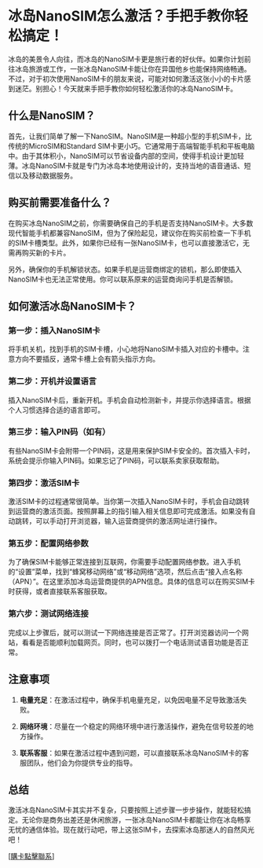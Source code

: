 # 冰岛NanoSIM怎么激活？手把手教你轻松搞定！

冰岛的美景令人向往，而冰岛的NanoSIM卡更是旅行者的好伙伴。如果你计划前往冰岛旅游或工作，一张冰岛NanoSIM卡能让你在异国他乡也能保持网络畅通。不过，对于初次使用NanoSIM卡的朋友来说，可能对如何激活这张小小的卡片感到迷茫。别担心！今天就来手把手教你如何轻松激活你的冰岛NanoSIM卡。

## 什么是NanoSIM？

首先，让我们简单了解一下NanoSIM。NanoSIM是一种超小型的手机SIM卡，比传统的MicroSIM和Standard SIM卡更小巧。它通常用于高端智能手机和平板电脑中。由于其体积小，NanoSIM可以节省设备内部的空间，使得手机设计更加轻薄。冰岛NanoSIM卡就是专门为冰岛本地使用设计的，支持当地的语音通话、短信以及移动数据服务。

## 购买前需要准备什么？

在购买冰岛NanoSIM之前，你需要确保自己的手机是否支持NanoSIM卡。大多数现代智能手机都兼容NanoSIM，但为了保险起见，建议你在购买前检查一下手机的SIM卡槽类型。此外，如果你已经有一张NanoSIM卡，也可以直接激活它，无需再购买新的卡片。

另外，确保你的手机解锁状态。如果手机是运营商绑定的锁机，那么即使插入NanoSIM卡也无法正常使用。你可以联系原来的运营商询问手机是否解锁。

## 如何激活冰岛NanoSIM卡？

### 第一步：插入NanoSIM卡

将手机关机，找到手机的SIM卡槽，小心地将NanoSIM卡插入对应的卡槽中。注意方向不要插反，通常卡槽上会有箭头指示方向。

### 第二步：开机并设置语言

插入NanoSIM卡后，重新开机。手机会自动检测新卡，并提示你选择语言。根据个人习惯选择合适的语言即可。

### 第三步：输入PIN码（如有）

有些NanoSIM卡会附带一个PIN码，这是用来保护SIM卡安全的。首次插入卡时，系统会提示你输入PIN码。如果忘记了PIN码，可以联系卖家获取帮助。

### 第四步：激活SIM卡

激活SIM卡的过程通常很简单。当你第一次插入NanoSIM卡时，手机会自动跳转到运营商的激活页面。按照屏幕上的指引输入相关信息即可完成激活。如果没有自动跳转，可以手动打开浏览器，输入运营商提供的激活网址进行操作。

### 第五步：配置网络参数

为了确保SIM卡能够正常连接到互联网，你需要手动配置网络参数。进入手机的“设置”菜单，找到“蜂窝移动网络”或“移动网络”选项，然后点击“接入点名称（APN）”。在这里添加冰岛运营商提供的APN信息。具体的信息可以在购买SIM卡时获得，或者直接联系客服获取。

### 第六步：测试网络连接

完成以上步骤后，就可以测试一下网络连接是否正常了。打开浏览器访问一个网站，看看是否能顺利加载网页。同时，也可以拨打一个电话测试语音功能是否正常。

## 注意事项

1. **电量充足**：在激活过程中，确保手机电量充足，以免因电量不足导致激活失败。
   
2. **网络环境**：尽量在一个稳定的网络环境中进行激活操作，避免在信号较差的地方操作。

3. **联系客服**：如果在激活过程中遇到问题，可以直接联系冰岛NanoSIM卡的客服团队，他们会为你提供专业的指导。

## 总结

激活冰岛NanoSIM卡其实并不复杂，只要按照上述步骤一步步操作，就能轻松搞定。无论你是商务出差还是休闲旅游，一张冰岛NanoSIM卡都能让你在冰岛畅享无忧的通信体验。现在就行动吧，带上这张SIM卡，去探索冰岛那迷人的自然风光吧！

[[購卡點擊聯系](https://t.me/s/esim1088)]